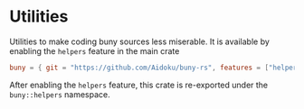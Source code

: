 # Utilities
Utilities to make coding buny sources less miserable. It is available by enabling the `helpers` feature in the main crate
```toml
buny = { git = "https://github.com/Aidoku/buny-rs", features = ["helpers"] }
```
After enabling the `helpers` feature, this crate is re-exported under the `buny::helpers` namespace.

